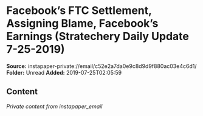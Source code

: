 # Facebook’s FTC Settlement, Assigning Blame, Facebook’s Earnings (Stratechery Daily Update 7-25-2019)

**Source:** instapaper-private://email/c52e2a7da0e9c8d9d9f880ac03e4c6d1/
**Folder:** Unread
**Added:** 2019-07-25T02:05:59




## Content
*Private content from instapaper_email*
